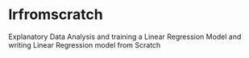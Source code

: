 # lrfromscratch
Explanatory Data Analysis and training a Linear Regression Model and writing Linear Regression model from Scratch
